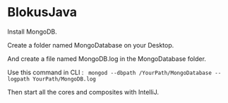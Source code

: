 # BlokusJava
  
Install MongoDB.
  
Create a folder named MongoDatabase on your Desktop.

And create a file named MongoDB.log in the MongoDatabase folder.
  
Use this command in CLI :
``` mongod --dbpath /YourPath/MongoDatabase --logpath YourPath/MongoDB.log```

Then start all the cores and composites with IntelliJ.
